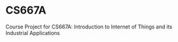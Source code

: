 # CS667A
Course Project for CS667A: Introduction to Internet of Things and its Industrial Applications
